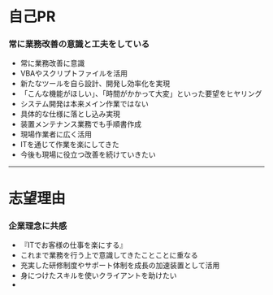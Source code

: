 
# 自己PR
### 常に業務改善の意識と工夫をしている
- 常に業務改善に意識
- VBAやスクリプトファイルを活用
- 新たなツールを自ら設計、開発し効率化を実現
- 「こんな機能がほしい」、「時間がかかって大変」といった要望をヒヤリング
- システム開発は本来メイン作業ではない
- 具体的な仕様に落とし込み実現
- 装置メンテナンス業務でも手順書作成
- 現場作業者に広く活用
- ITを通じて作業を楽にしてきた
- 今後も現場に役立つ改善を続けていきたい

---

# 志望理由

### 企業理念に共感
- 『ITでお客様の仕事を楽にする』
- これまで業務を行う上で意識してきたことことに重なる
- 充実した研修制度やサポート体制を成長の加速装置として活用
- 身につけたスキルを使いクライアントを助けたい
- 
